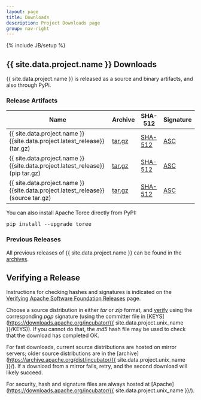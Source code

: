 ```yaml
---
layout: page
title: Downloads
description: Project Downloads page
group: nav-right
---
```

<!--
{% comment %}
Licensed to the Apache Software Foundation (ASF) under one or more
contributor license agreements.  See the NOTICE file distributed with
this work for additional information regarding copyright ownership.
The ASF licenses this file to you under the Apache License, Version 2.0
(the "License"); you may not use this file except in compliance with
the License.  You may obtain a copy of the License at

http://www.apache.org/licenses/LICENSE-2.0

Unless required by applicable law or agreed to in writing, software
distributed under the License is distributed on an "AS IS" BASIS,
WITHOUT WARRANTIES OR CONDITIONS OF ANY KIND, either express or implied.
See the License for the specific language governing permissions and
limitations under the License.
{% endcomment %}
-->
{% include JB/setup %}

## {{ site.data.project.name }} Downloads

{{ site.data.project.name }} is released as a source and binary artifacts, and also through PyPi.

### Release Artifacts


<table class="table table-hover sortable">
    <thead>
        <tr>
            <th><b>Name</b></th>
            <th><b>Archive</b></th>
            <th><b>SHA-512</b></th>
            <th><b>Signature</b></th>
        </tr>
    </thead>
    <tbody>
        <tr>
            <td>{{ site.data.project.name }} {{site.data.project.latest_release}} (tar.gz)</td>
            <td><a href="https://www.apache.org/dyn/closer.lua/incubator/{{site.data.project.unix_name}}/{{site.data.project.latest_release}}/toree/toree-{{site.data.project.latest_release}}-bin.tar.gz">tar.gz</a></td>
            <td><a href="https://downloads.apache.org/incubator/{{site.data.project.unix_name}}/{{site.data.project.latest_release}}/toree/toree-{{site.data.project.latest_release}}-bin.tar.gz.sha512">SHA-512</a></td>
            <td><a href="https://downloads.apache.org/incubator/{{site.data.project.unix_name}}/{{site.data.project.latest_release}}/toree/toree-{{site.data.project.latest_release}}-bin.tar.gz.asc">ASC</a></td>
        </tr>
        <tr>
            <td>{{ site.data.project.name }} {{site.data.project.latest_release}} (pip tar.gz)</td>
            <td><a href="https://www.apache.org/dyn/closer.lua/incubator/{{site.data.project.unix_name}}/{{site.data.project.latest_release}}/toree-pip/toree-{{site.data.project.pip_latest_release}}.tar.gz">tar.gz</a></td>
            <td><a href="https://downloads.apache.org/incubator/{{site.data.project.unix_name}}/{{site.data.project.latest_release}}/toree-pip/toree-{{site.data.project.pip_latest_release}}.tar.gz.sha512">SHA-512</a></td>
            <td><a href="https://downloads.apache.org/incubator/{{site.data.project.unix_name}}/{{site.data.project.latest_release}}/toree-pip/toree-{{site.data.project.pip_latest_release}}.tar.gz.asc">ASC</a></td>
        </tr>
        <tr>
            <td>{{ site.data.project.name }} {{site.data.project.latest_release}} (source tar.gz)</td>
            <td><a href="https://www.apache.org/dyn/closer.lua/incubator/{{site.data.project.unix_name}}/{{site.data.project.latest_release}}/toree/toree-{{site.data.project.latest_release}}-src.tar.gz">tar.gz</a></td>
            <td><a href="https://downloads.apache.org/incubator/{{site.data.project.unix_name}}/{{site.data.project.latest_release}}/toree/toree-{{site.data.project.latest_release}}-src.tar.gz.sha512">SHA-512</a></td>
            <td><a href="https://downloads.apache.org/incubator/{{site.data.project.unix_name}}/{{site.data.project.latest_release}}/toree/toree-{{site.data.project.latest_release}}-src.tar.gz.asc">ASC</a></td>
        </tr>
        <!--tr>
            <td>Release Notes</td>
            <td><a href="/releases/spark/{{ site.data.project.latest_release }}/release-notes">{{ site.data.project.latest_release }}</a></td>
            <td></td>
            <td></td>
            <td></td>
        </tr-->
    </tbody>
</table>

You can also install Apache Toree directly from PyPI:

<pre>
pip install --upgrade toree
</pre>

### Previous Releases

All previous releases of {{ site.data.project.name }} can be found in the [archives](https://archive.apache.org/dist/incubator/{{site.data.project.unix_name}}/).

## Verifying a Release

Instructions for checking hashes and signatures is indicated on the [Verifying Apache Software Foundation Releases](https://www.apache.org/info/verification.html) page.

Choose a source distribution in either *tar* or *zip* format,
and [verify](https://www.apache.org/dyn/closer.cgi#verify)
using the corresponding *pgp* signature (using the committer file in
[KEYS](https://downloads.apache.org/incubator/{{ site.data.project.unix_name }}/KEYS)).
If you cannot do that, the *md5* hash file may be used to check that the
download has completed OK.

For fast downloads, current source distributions are hosted on mirror servers;
older source distributions are in the
[archive](https://archive.apache.org/dist/incubator/{{ site.data.project.unix_name }}/).
If a download from a mirror fails, retry, and the second download will likely
succeed.

For security, hash and signature files are always hosted at
[Apache](https://downloads.apache.org/incubator/{{ site.data.project.unix_name }}/).
